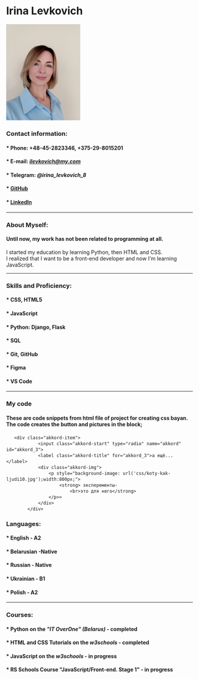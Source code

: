 # **Irina Levkovich**
<img src="IMG_20221002_193744.jpg" alt="oops" style="width:200px;"/>


### **Contact information:**
#### * Phone: +48-45-2823346, +375-29-8015201
#### * E-mail: *ilevkovich@my.com*
#### * Telegram: *@irina_levkovich_8*
#### * [GitHub](https://github.com/Irina-Levkovich)
#### * [LinkedIn](*https://www.linkedin.com/in/irina-levkovich-668ab51bb/*)
---


### **About Myself:**
#### Until now, my work has not been related to programming at all.
I started my education by learning Python, then HTML and CSS.<br/>
I realized that I want to be a front-end developer and now I'm learning JavaScript.

---
### **Skills and Proficiency:**
#### * CSS, HTML5
#### * JavaScript
#### * Python: Django, Flask
#### * SQL
#### * Git, GitHub
#### * Figma
#### * VS Code
---

### **My code**
#### These are code snippets from html file of project for creating css bayan. The code creates the button and pictures in the block;
       <div class="akkord-item">
                <input class="akkord-start" type="radio" name="akkord" id="akkord_3">
                <label class="akkord-title" for="akkord_3">а ещё...</label>
                <div class="akkord-img"> 
                    <p style="background-image: url('css/koty-kak-ljudi10.jpg');width:800px;">
                        <strong> эксперементы-
                            <br>это для него</strong>                   
                    </p>>
                </div>
            </div>
### **Languages:**
#### * English - A2 
#### * Belarusian -Native
#### * Russian - Native
#### * Ukrainian - B1
#### * Polish - A2
---

### **Courses:**
#### * Python on the *"IT OverOne" (Belarus)* - completed
#### * HTML and CSS Tutorials on the *w3schools* - completed
#### * JavaScript on the *w3schools* - in progress
#### * RS Schools Course "JavaScript/Front-end. Stage 1" - in progress




